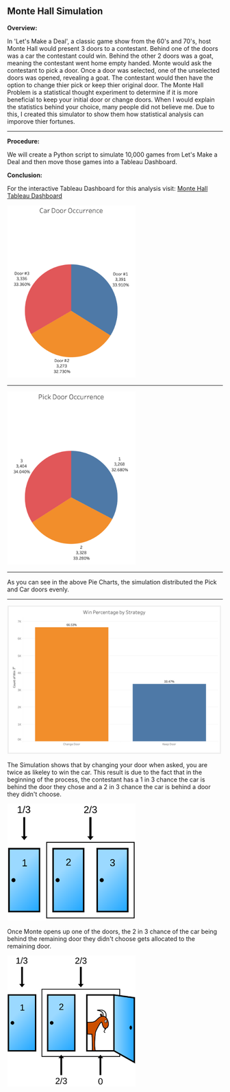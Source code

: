 ## Monte Hall Simulation

__**Overview:**__

In 'Let's Make a Deal', a classic game show from the 60's and 70's, host Monte Hall would present 3 doors to a contestant.  Behind one of the doors was a car the contestant could win.  Behind the other 2 doors was a goat, meaning the contestant went home empty handed.  Monte would ask the contestant to pick a door.  Once a door was selected, one of the unselected doors was opened, revealing a goat.  The contestant would then have the option to change thier pick or keep thier original door.  The Monte Hall Problem is a statistical thought experiment to determine if it is more beneficial to keep your initial door or change doors.  When I would explain the statistics behind your choice, many people did not believe me.  Due to this, I created this simulator to show them how statistical analysis can imporove thier fortunes.

---

__**Procedure:**__

We will create a Python script to simulate 10,000 games from Let's Make a Deal and then move those games into a Tableau Dashboard.

__**Conclusion:**__

For the interactive Tableau Dashboard for this analysis visit:
[Monte Hall Tableau Dashboard](https://public.tableau.com/app/profile/marc.work/viz/MonteHallProblem/MonteDashboard?publish=yes)

<img src="https://github.com/mrwork01/monte_hall_sim/blob/73e39c23836ca913316d3fb734e2d97078e2d3b0/Images/Car%20Occur.png" width="300">

---

<img src="https://github.com/mrwork01/monte_hall_sim/blob/0731137392ceaf67f1b360dcba8f41b95f2c4b4d/Images/Pick%20Occur.png" width="300">

---
As you can see in the above Pie Charts, the simulation distributed the Pick and Car doors evenly.

---

<img src="https://github.com/mrwork01/monte_hall_sim/blob/0731137392ceaf67f1b360dcba8f41b95f2c4b4d/Images/Win%20Pct.png" width="500">

The Simulation shows that by changing your door when asked, you are twice as likeley to win the car.  This result is due to the fact that in the beginning of the process, the contestant has a 1 in 3 chance the car is behind the door they chose and a 2 in 3 chance the car is behind a door they didn't choose.

<img src="https://github.com/mrwork01/monte_hall_sim/blob/0731137392ceaf67f1b360dcba8f41b95f2c4b4d/Images/Monte%20Hall%20before.png" width="300">

Once Monte opens up one of the doors, the 2 in 3 chance of the car being behind the remaining door they didn't choose gets allocated to the remaining door.

<img src="https://github.com/mrwork01/monte_hall_sim/blob/0731137392ceaf67f1b360dcba8f41b95f2c4b4d/Images/Monte%20Hall%20After.png" width="300">
